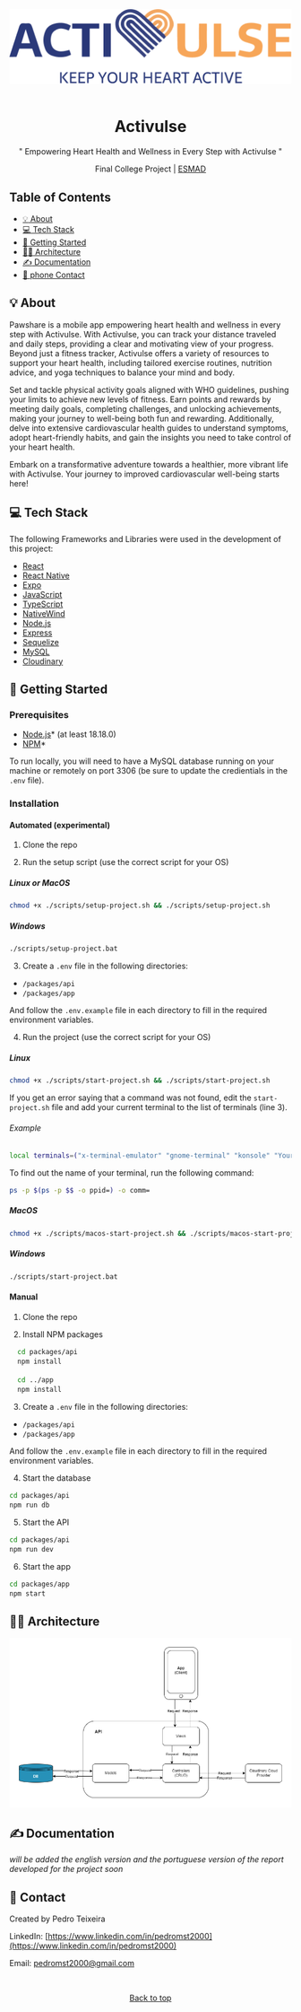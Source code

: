 <div align="center" id="top">
  <img src="./images/Logo.png" width="600" alt="activulse-logo">
  <br/>
    <br/>
  <h1>Activulse</h1>
  <p>
    "
    Empowering Heart Health and Wellness in Every Step with Activulse
  "
  </p>
    
  <span>Final College Project | [ESMAD](https://www.esmad.ipp.pt/?set_language=en) </span>
</div>

## Table of Contents

- [:bulb: About](#bulb-about)
- [:computer: Tech Stack](#computer-tech-stack)
- [:rocket: Getting Started](#rocket-getting-started)
- [:construction_worker_man: Architecture](#construction_worker_man-architecture)
- [:writing_hand: Documentation](#writing_hand-documentation)
- [:link: phone Contact](#link-contact)

## :bulb: About

Pawshare is a mobile app empowering heart health and wellness in every step with Activulse. With Activulse, you can track your distance traveled and daily steps, providing a clear and motivating view of your progress. Beyond just a fitness tracker, Activulse offers a variety of resources to support your heart health, including tailored exercise routines, nutrition advice, and yoga techniques to balance your mind and body.

Set and tackle physical activity goals aligned with WHO guidelines, pushing your limits to achieve new levels of fitness. Earn points and rewards by meeting daily goals, completing challenges, and unlocking achievements, making your journey to well-being both fun and rewarding. Additionally, delve into extensive cardiovascular health guides to understand symptoms, adopt heart-friendly habits, and gain the insights you need to take control of your heart health.

Embark on a transformative adventure towards a healthier, more vibrant life with Activulse. Your journey to improved cardiovascular well-being starts here!

## :computer: Tech Stack

The following Frameworks and Libraries were used in the development of this project:

- [React](https://reactjs.org/)
- [React Native](https://reactnative.dev/)
- [Expo](https://expo.dev/)
- [JavaScript](https://www.javascript.com/)
- [TypeScript](https://www.typescriptlang.org/)
- [NativeWind](https://www.nativewind.dev/)
- [Node.js](https://nodejs.org/)
- [Express](https://expressjs.com/)
- [Sequelize](https://sequelize.org/)
- [MySQL](https://www.mysql.com/)
- [Cloudinary](https://cloudinary.com/)

## :rocket: Getting Started

### Prerequisites

- [Node.js](https://nodejs.org/en/)\* (at least 18.18.0)
- [NPM](https://www.npmjs.com/)\*

To run locally, you will need to have a MySQL database running on your machine or remotely on port 3306 (be sure to update the credientials in the `.env` file).

### Installation

#### Automated (experimental)

1. Clone the repo

2. Run the setup script (use the correct script for your OS)

##### Linux or MacOS

```sh
chmod +x ./scripts/setup-project.sh && ./scripts/setup-project.sh
```

##### Windows

```sh
./scripts/setup-project.bat
```

3. Create a `.env` file in the following directories:

- `/packages/api`
- `/packages/app`

And follow the `.env.example` file in each directory to fill in the required environment variables.

4. Run the project (use the correct script for your OS)

##### Linux

```sh
chmod +x ./scripts/start-project.sh && ./scripts/start-project.sh
```

If you get an error saying that a command was not found, edit the `start-project.sh` file and add your current terminal to the list of terminals (line 3).

###### Example

```sh
local terminals=("x-terminal-emulator" "gnome-terminal" "konsole" "YourTerminal")
```

To find out the name of your terminal, run the following command:

```sh
ps -p $(ps -p $$ -o ppid=) -o comm=
```

##### MacOS

```sh
chmod +x ./scripts/macos-start-project.sh && ./scripts/macos-start-project.sh
```

##### Windows

```sh
./scripts/start-project.bat
```

#### Manual

1. Clone the repo

2. Install NPM packages

```sh
  cd packages/api
  npm install

  cd ../app
  npm install

```

3. Create a `.env` file in the following directories:

- `/packages/api`
- `/packages/app`

And follow the `.env.example` file in each directory to fill in the required environment variables.

4. Start the database

```sh
cd packages/api
npm run db
```

5. Start the API

```sh
cd packages/api
npm run dev
```

6. Start the app

```sh
cd packages/app
npm start
```

## :construction_worker_man: Architecture

![Architecture](./images/Arquitetura.png)

## :writing_hand: Documentation

_will be added the english version and the portuguese version of the report developed for the project soon_

## :link: Contact

Created by Pedro Teixeira

LinkedIn: [https://www.linkedin.com/in/pedromst2000](https://www.linkedin.com/in/pedromst2000)

Email: pedromst2000@gmail.com

<br />

<p align="center">
 <a href="#top">Back to top</a>
</p>
